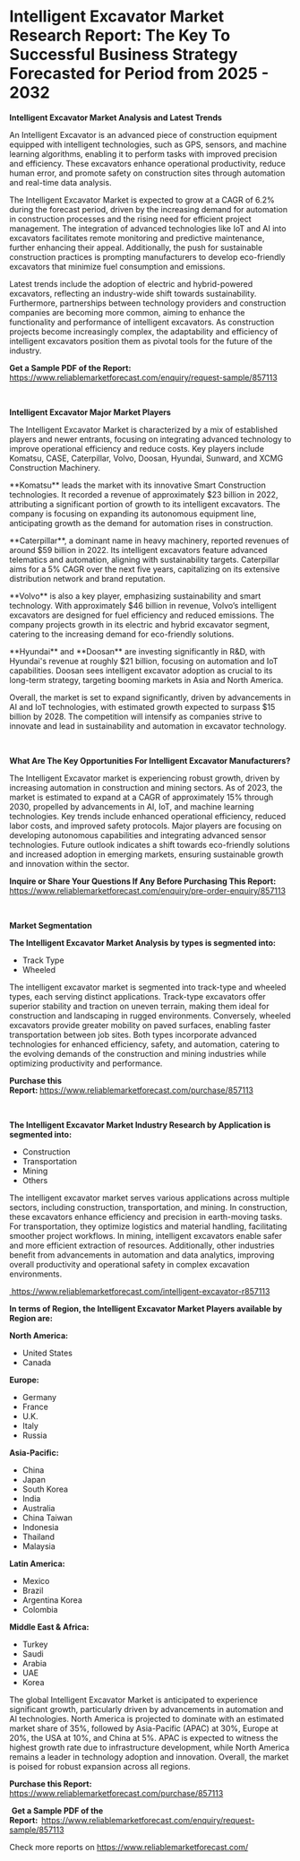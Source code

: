 <p><h1>Intelligent Excavator Market Research Report: The Key To Successful Business Strategy Forecasted for Period from 2025 - 2032</h1></p><p><strong>Intelligent Excavator Market Analysis and Latest Trends</strong></p>
<p><p>An Intelligent Excavator is an advanced piece of construction equipment equipped with intelligent technologies, such as GPS, sensors, and machine learning algorithms, enabling it to perform tasks with improved precision and efficiency. These excavators enhance operational productivity, reduce human error, and promote safety on construction sites through automation and real-time data analysis.</p><p>The Intelligent Excavator Market is expected to grow at a CAGR of 6.2% during the forecast period, driven by the increasing demand for automation in construction processes and the rising need for efficient project management. The integration of advanced technologies like IoT and AI into excavators facilitates remote monitoring and predictive maintenance, further enhancing their appeal. Additionally, the push for sustainable construction practices is prompting manufacturers to develop eco-friendly excavators that minimize fuel consumption and emissions.</p><p>Latest trends include the adoption of electric and hybrid-powered excavators, reflecting an industry-wide shift towards sustainability. Furthermore, partnerships between technology providers and construction companies are becoming more common, aiming to enhance the functionality and performance of intelligent excavators. As construction projects become increasingly complex, the adaptability and efficiency of intelligent excavators position them as pivotal tools for the future of the industry.</p></p>
<p><strong>Get a Sample PDF of the Report:&nbsp;</strong> <a href="https://www.reliablemarketforecast.com/enquiry/request-sample/857113?utm_campaign=2736&utm_medium=2&utm_source=Github&utm_content=ia&utm_term=08042025&utm_id=intelligent-excavator">https://www.reliablemarketforecast.com/enquiry/request-sample/857113</a></p>
<p>&nbsp;</p>
<p><strong>Intelligent Excavator Major Market Players</strong></p>
<p><p>The Intelligent Excavator Market is characterized by a mix of established players and newer entrants, focusing on integrating advanced technology to improve operational efficiency and reduce costs. Key players include Komatsu, CASE, Caterpillar, Volvo, Doosan, Hyundai, Sunward, and XCMG Construction Machinery.</p><p>**Komatsu** leads the market with its innovative Smart Construction technologies. It recorded a revenue of approximately $23 billion in 2022, attributing a significant portion of growth to its intelligent excavators. The company is focusing on expanding its autonomous equipment line, anticipating growth as the demand for automation rises in construction.</p><p>**Caterpillar**, a dominant name in heavy machinery, reported revenues of around $59 billion in 2022. Its intelligent excavators feature advanced telematics and automation, aligning with sustainability targets. Caterpillar aims for a 5% CAGR over the next five years, capitalizing on its extensive distribution network and brand reputation.</p><p>**Volvo** is also a key player, emphasizing sustainability and smart technology. With approximately $46 billion in revenue, Volvo’s intelligent excavators are designed for fuel efficiency and reduced emissions. The company projects growth in its electric and hybrid excavator segment, catering to the increasing demand for eco-friendly solutions.</p><p>**Hyundai** and **Doosan** are investing significantly in R&D, with Hyundai's revenue at roughly $21 billion, focusing on automation and IoT capabilities. Doosan sees intelligent excavator adoption as crucial to its long-term strategy, targeting booming markets in Asia and North America.</p><p>Overall, the market is set to expand significantly, driven by advancements in AI and IoT technologies, with estimated growth expected to surpass $15 billion by 2028. The competition will intensify as companies strive to innovate and lead in sustainability and automation in excavator technology.</p></p>
<p>&nbsp;</p>
<p><strong>What Are The Key Opportunities For Intelligent Excavator Manufacturers?</strong></p>
<p><p>The Intelligent Excavator market is experiencing robust growth, driven by increasing automation in construction and mining sectors. As of 2023, the market is estimated to expand at a CAGR of approximately 15% through 2030, propelled by advancements in AI, IoT, and machine learning technologies. Key trends include enhanced operational efficiency, reduced labor costs, and improved safety protocols. Major players are focusing on developing autonomous capabilities and integrating advanced sensor technologies. Future outlook indicates a shift towards eco-friendly solutions and increased adoption in emerging markets, ensuring sustainable growth and innovation within the sector.</p></p>
<p><strong>Inquire or Share Your Questions If Any Before Purchasing This Report:</strong> <a href="https://www.reliablemarketforecast.com/enquiry/pre-order-enquiry/857113?utm_campaign=2736&utm_medium=2&utm_source=Github&utm_content=ia&utm_term=08042025&utm_id=intelligent-excavator">https://www.reliablemarketforecast.com/enquiry/pre-order-enquiry/857113</a></p>
<p>&nbsp;</p>
<p><strong>Market Segmentation</strong></p>
<p><strong>The Intelligent Excavator Market Analysis by types is segmented into:</strong></p>
<p><ul><li>Track Type</li><li>Wheeled</li></ul></p>
<p><p>The intelligent excavator market is segmented into track-type and wheeled types, each serving distinct applications. Track-type excavators offer superior stability and traction on uneven terrain, making them ideal for construction and landscaping in rugged environments. Conversely, wheeled excavators provide greater mobility on paved surfaces, enabling faster transportation between job sites. Both types incorporate advanced technologies for enhanced efficiency, safety, and automation, catering to the evolving demands of the construction and mining industries while optimizing productivity and performance.</p></p>
<p><strong>Purchase this Report:&nbsp;</strong><a href="https://www.reliablemarketforecast.com/purchase/857113?utm_campaign=2736&utm_medium=2&utm_source=Github&utm_content=ia&utm_term=08042025&utm_id=intelligent-excavator">https://www.reliablemarketforecast.com/purchase/857113</a></p>
<p>&nbsp;</p>
<p><strong>The Intelligent Excavator Market Industry Research by Application is segmented into:</strong></p>
<p><ul><li>Construction</li><li>Transportation</li><li>Mining</li><li>Others</li></ul></p>
<p><p>The intelligent excavator market serves various applications across multiple sectors, including construction, transportation, and mining. In construction, these excavators enhance efficiency and precision in earth-moving tasks. For transportation, they optimize logistics and material handling, facilitating smoother project workflows. In mining, intelligent excavators enable safer and more efficient extraction of resources. Additionally, other industries benefit from advancements in automation and data analytics, improving overall productivity and operational safety in complex excavation environments.</p></p>
<p><a href="https://www.reliablemarketforecast.com/intelligent-excavator-r857113?utm_campaign=2736&utm_medium=2&utm_source=Github&utm_content=ia&utm_term=08042025&utm_id=intelligent-excavator">&nbsp;https://www.reliablemarketforecast.com/intelligent-excavator-r857113</a></p>
<p><strong>In terms of Region, the Intelligent Excavator Market Players available by Region are:</strong></p>
<p>
    <p> <strong> North America: </strong>
        <ul>
            <li>United States</li>
            <li>Canada</li>
        </ul>
        </p> 
    <p> <strong> Europe: </strong>
        <ul>
            <li>Germany</li>
            <li>France</li>
            <li>U.K.</li>
            <li>Italy</li>
            <li>Russia</li>
        </ul>
        </p> 
    <p> <strong> Asia-Pacific: </strong>
        <ul>
            <li>China</li>
            <li>Japan</li>
            <li>South Korea</li>
            <li>India</li>
            <li>Australia</li>
            <li>China Taiwan</li>
            <li>Indonesia</li>
            <li>Thailand</li>
            <li>Malaysia</li>
        </ul>
        </p> 
    <p> <strong> Latin America: </strong>
        <ul>
            <li>Mexico</li>
            <li>Brazil</li>
            <li>Argentina Korea</li>
            <li>Colombia</li>
        </ul>
        </p> 
    <p> <strong> Middle East & Africa: </strong>
        <ul>
            <li>Turkey</li>
            <li>Saudi</li>
            <li>Arabia</li>
            <li>UAE</li>
            <li>Korea</li>
        </ul>
    </p>
    </p>
<p><p>The global Intelligent Excavator Market is anticipated to experience significant growth, particularly driven by advancements in automation and AI technologies. North America is projected to dominate with an estimated market share of 35%, followed by Asia-Pacific (APAC) at 30%, Europe at 20%, the USA at 10%, and China at 5%. APAC is expected to witness the highest growth rate due to infrastructure development, while North America remains a leader in technology adoption and innovation. Overall, the market is poised for robust expansion across all regions.</p></p>
<p><strong>Purchase this Report: </strong><a href="https://www.reliablemarketforecast.com/purchase/857113?utm_campaign=2736&utm_medium=2&utm_source=Github&utm_content=ia&utm_term=08042025&utm_id=intelligent-excavator">https://www.reliablemarketforecast.com/purchase/857113</a></p>
<p>&nbsp;<strong>Get a Sample PDF of the Report:&nbsp;&nbsp;</strong><a href="https://www.reliablemarketforecast.com/enquiry/request-sample/857113?utm_campaign=2736&utm_medium=2&utm_source=Github&utm_content=ia&utm_term=08042025&utm_id=intelligent-excavator">https://www.reliablemarketforecast.com/enquiry/request-sample/857113</a></p>
<p><strong></strong></p>
<p>Check more reports on <a href="https://www.reliablemarketforecast.com/?utm_campaign=2736&utm_medium=2&utm_source=Github&utm_content=ia&utm_term=08042025&utm_id=intelligent-excavator">https://www.reliablemarketforecast.com/</a></p>